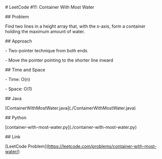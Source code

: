 \# LeetCode #11: Container With Most Water



\## Problem

Find two lines in a height array that, with the x-axis, form a container holding the maximum amount of water.



\## Approach

\- Two-pointer technique from both ends

\- Move the pointer pointing to the shorter line inward



\## Time and Space

\- Time: O(n)

\- Space: O(1)



\## Java

\[ContainerWithMostWater.java](./ContainerWithMostWater.java)



\## Python

\[container-with-most-water.py](./container-with-most-water.py)



\## Link

\[LeetCode Problem](https://leetcode.com/problems/container-with-most-water/)



